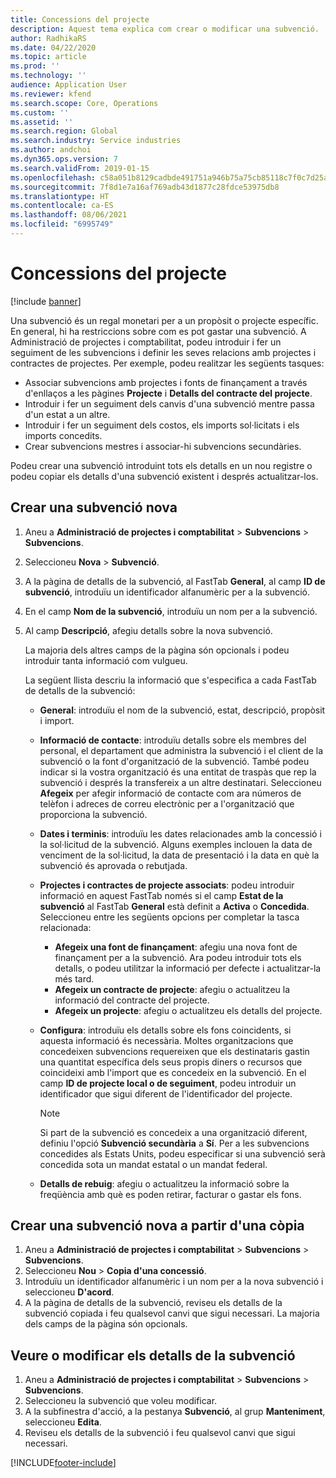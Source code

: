 ```yaml
---
title: Concessions del projecte
description: Aquest tema explica com crear o modificar una subvenció.
author: RadhikaRS
ms.date: 04/22/2020
ms.topic: article
ms.prod: ''
ms.technology: ''
audience: Application User
ms.reviewer: kfend
ms.search.scope: Core, Operations
ms.custom: ''
ms.assetid: ''
ms.search.region: Global
ms.search.industry: Service industries
ms.author: andchoi
ms.dyn365.ops.version: 7
ms.search.validFrom: 2019-01-15
ms.openlocfilehash: c58a051b8129cadbde491751a946b75a75cb85118c7f0c7d25a06d322ffea596
ms.sourcegitcommit: 7f8d1e7a16af769adb43d1877c28fdce53975db8
ms.translationtype: HT
ms.contentlocale: ca-ES
ms.lasthandoff: 08/06/2021
ms.locfileid: "6995749"
---
```

# <a name="project-grants"></a>Concessions del projecte

[!include [banner](../includes/banner.md)]

Una subvenció és un regal monetari per a un propòsit o projecte específic. En general, hi ha restriccions sobre com es pot gastar una subvenció. A Administració de projectes i comptabilitat, podeu introduir i fer un seguiment de les subvencions i definir les seves relacions amb projectes i contractes de projectes. Per exemple, podeu realitzar les següents tasques:

- Associar subvencions amb projectes i fonts de finançament a través d'enllaços a les pàgines **Projecte** i **Detalls del contracte del projecte**.
- Introduir i fer un seguiment dels canvis d'una subvenció mentre passa d'un estat a un altre.
- Introduir i fer un seguiment dels costos, els imports sol·licitats i els imports concedits.
- Crear subvencions mestres i associar-hi subvencions secundàries.

Podeu crear una subvenció introduint tots els detalls en un nou registre o podeu copiar els detalls d'una subvenció existent i després actualitzar-los.

## <a name="create-a-new-grant"></a>Crear una subvenció nova

1. Aneu a **Administració de projectes i comptabilitat** \> **Subvencions** \> **Subvencions**.
2. Seleccioneu **Nova** \> **Subvenció**.
3. A la pàgina de detalls de la subvenció, al FastTab **General**, al camp **ID de subvenció**, introduïu un identificador alfanumèric per a la subvenció.
4. En el camp **Nom de la subvenció**, introduïu un nom per a la subvenció.
5. Al camp **Descripció**, afegiu detalls sobre la nova subvenció.

    La majoria dels altres camps de la pàgina són opcionals i podeu introduir tanta informació com vulgueu.

    La següent llista descriu la informació que s'especifica a cada FastTab de detalls de la subvenció:

    - **General**: introduïu el nom de la subvenció, estat, descripció, propòsit i import.
    - **Informació de contacte**: introduïu detalls sobre els membres del personal, el departament que administra la subvenció i el client de la subvenció o la font d'organització de la subvenció. També podeu indicar si la vostra organització és una entitat de traspàs que rep la subvenció i després la transfereix a un altre destinatari. Seleccioneu **Afegeix** per afegir informació de contacte com ara números de telèfon i adreces de correu electrònic per a l'organització que proporciona la subvenció.
    - **Dates i terminis**: introduïu les dates relacionades amb la concessió i la sol·licitud de la subvenció. Alguns exemples inclouen la data de venciment de la sol·licitud, la data de presentació i la data en què la subvenció és aprovada o rebutjada.
    - **Projectes i contractes de projecte associats**: podeu introduir informació en aquest FastTab només si el camp **Estat de la subvenció** al FastTab **General** està definit a **Activa** o **Concedida**. Seleccioneu entre les següents opcions per completar la tasca relacionada:

        - **Afegeix una font de finançament**: afegiu una nova font de finançament per a la subvenció. Ara podeu introduir tots els detalls, o podeu utilitzar la informació per defecte i actualitzar-la més tard.
        - **Afegeix un contracte de projecte**: afegiu o actualitzeu la informació del contracte del projecte.
        - **Afegeix un projecte**: afegiu o actualitzeu els detalls del projecte.

    - **Configura**: introduïu els detalls sobre els fons coincidents, si aquesta informació és necessària. Moltes organitzacions que concedeixen subvencions requereixen que els destinataris gastin una quantitat específica dels seus propis diners o recursos que coincideixi amb l'import que es concedeix en la subvenció. En el camp **ID de projecte local o de seguiment**, podeu introduir un identificador que sigui diferent de l'identificador del projecte.

        > [!NOTE]
        > Si part de la subvenció es concedeix a una organització diferent, definiu l'opció **Subvenció secundària** a **Sí**. Per a les subvencions concedides als Estats Units, podeu especificar si una subvenció serà concedida sota un mandat estatal o un mandat federal.

    - **Detalls de rebuig**: afegiu o actualitzeu la informació sobre la freqüència amb què es poden retirar, facturar o gastar els fons.

## <a name="create-a-new-grant-from-a-copy"></a>Crear una subvenció nova a partir d'una còpia

1. Aneu a **Administració de projectes i comptabilitat** \> **Subvencions** \> **Subvencions**.
2. Seleccioneu **Nou** \> **Copia d'una concessió**.
3. Introduïu un identificador alfanumèric i un nom per a la nova subvenció i seleccioneu **D'acord**.
4. A la pàgina de detalls de la subvenció, reviseu els detalls de la subvenció copiada i feu qualsevol canvi que sigui necessari. La majoria dels camps de la pàgina són opcionals.

## <a name="view-or-modify-grant-details"></a>Veure o modificar els detalls de la subvenció

1. Aneu a **Administració de projectes i comptabilitat** \> **Subvencions** \> **Subvencions**.
2. Seleccioneu la subvenció que voleu modificar.
3. A la subfinestra d'acció, a la pestanya **Subvenció**, al grup **Manteniment**, seleccioneu **Edita**.
4. Reviseu els detalls de la subvenció i feu qualsevol canvi que sigui necessari.


[!INCLUDE[footer-include](../includes/footer-banner.md)]